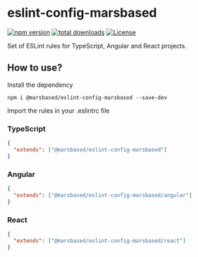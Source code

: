 # eslint-config-marsbased

[![npm version](https://badge.fury.io/js/%40marsbased%2Feslint-config-marsbased.svg)](https://www.npmjs.com/package/%40marsbased%2Feslint-config-marsbased)
[![total downloads](https://img.shields.io/npm/dm/%40marsbased%2Feslint-config-marsbased.svg)](https://www.npmjs.com/package/%40marsbased%2Feslint-config-marsbased)
[![License](https://img.shields.io/npm/l/%40marsbased%2Feslint-config-marsbased.svg)](LICENSE)

Set of ESLint rules for TypeScript, Angular and React projects.

## How to use?

Install the dependency

```shell
npm i @marsbased/eslint-config-marsbased --save-dev
```

Import the rules in your .eslintrc file

### TypeScript

```json
{
  "extends": ["@marsbased/eslint-config-marsbased"]
}
```

### Angular

```json
{
  "extends": ["@marsbased/eslint-config-marsbased/angular"]
}
```

### React

```json
{
  "extends": ["@marsbased/eslint-config-marsbased/react"]
}
```
